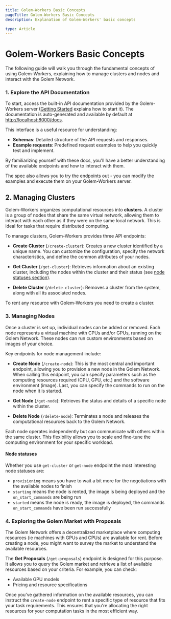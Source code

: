 ```yaml
---
title: Golem-Workers Basic Concepts
pageTitle: Golem-Workers Basic Concepts 
description: Explanation of Golem-Workers' basic concepts 

type: Article
---
```


# Golem-Workers Basic Concepts

The following guide will walk you through the fundamental concepts of using Golem-Workers, 
explaining how to manage clusters and nodes and interact with the Golem Network.

### 1. Explore the API Documentation

To start, access the built-in API documentation provided by the Golem-Workers server 
([Getting Started](/docs/creators/golem-workers/getting-started) explains how to start it). 
The documentation is auto-generated and available by default at [http://localhost:8000/docs](http://localhost:8000/docs). 

This interface is a useful resource for understanding:
- **Schemas**: Detailed structure of the API requests and responses.
- **Example requests**: Predefined request examples to help you quickly test and implement.

By familiarizing yourself with these docs, you'll have a better understanding of the available endpoints and how to interact with them.

The spec also allows you to try the endpoints out - you can modify the examples and execute them on your Golem-Workers server.

## 2. Managing Clusters

Golem-Workers organizes computational resources into **clusters**. A cluster is a group of nodes that share the same virtual network, 
allowing them to interact with each other as if they were on the same local network. 
This is ideal for tasks that require distributed computing.

To manage clusters, Golem-Workers provides three API endpoints:

- **Create Cluster** (`/create-cluster`): Creates a new cluster identified by a unique name. You can customize 
the configuration, specify the network characteristics, and define the common attributes of your nodes.
  
- **Get Cluster** (`/get-cluster`): Retrieves information about an existing cluster, 
including the nodes within the cluster and their status (see [node statuses section](#node-statuses)).

- **Delete Cluster** (`/delete-cluster`): Removes a cluster from the system, along with all its associated nodes.

To rent any resource with Golem-Workers you need to create a cluster.

### 3. Managing Nodes

Once a cluster is set up, individual nodes can be added or removed. Each node represents a virtual machine with CPUs and/or GPUs, 
running on the Golem Network. 
These nodes can run custom environments based on images of your choice.

Key endpoints for node management include:

- **Create Node** (`/create-node`): This is the most central and important endpoint, allowing you to provision a new node in 
the Golem Network. When calling this endpoint, you can specify parameters such as the computing resources required (CPU, GPU, etc.) 
and the software environment (image). Last, you can specify the commands to run on the node when it is started.

- **Get Node** (`/get-node`): Retrieves the status and details of a specific node within the cluster.

- **Delete Node** (`/delete-node`): Terminates a node and releases the computational resources back to the Golem Network.

Each node operates independently but can communicate with others within the same cluster. 
This flexibility allows you to scale and fine-tune the computing environment for your specific workload.

#### Node statuses

Whether you use `get-cluster` or `get-node` endpoint the most interesting node statuses are:

- `provisioning` means you have to wait a bit more for the negotiations with the available nodes to finish
- `starting` means the node is rented, the image is being deployed and the `on_start_commands` are being run
- `started` means the node is ready, the image is deployed, the commands `on_start_commands` have been run successfully

### 4. Exploring the Golem Market with Proposals

The Golem Network offers a decentralized marketplace where computing resources (ie machines with GPUs and CPUs) are available for rent. 
Before creating a node, you might want to survey the market to understand the available resources.

The **Get Proposals** (`/get-proposals`) endpoint is designed for this purpose. It allows you to query the Golem market and retrieve a 
list of available resources based on your criteria. For example, you can check:
- Available GPU models
- Pricing and resource specifications

Once you’ve gathered information on the available resources, you can instruct the `create-node` endpoint to rent a specific type of resource that fits your task requirements. This ensures that you're allocating the right resources for your computation tasks in the most efficient way.
